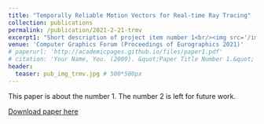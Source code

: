 ```yaml
---
title: "Temporally Reliable Motion Vectors for Real-time Ray Tracing"
collection: publications
permalink: /publication/2021-2-21-trmv
excerpt1: "Short description of project item number 1<br/><img src='/images/500x300.png'>"
venue: 'Computer Graphics Forum (Proceedings of Eurographics 2021)'
# paperurl: 'http://academicpages.github.io/files/paper1.pdf'
# citation: 'Your Name, You. (2009). &quot;Paper Title Number 1.&quot; <i>Journal 1</i>. 1(1).'
header:
  teaser: pub_img_trmv.jpg # 500*500px
---
```

This paper is about the number 1. The number 2 is left for future work.

[Download paper here](http://academicpages.github.io/files/paper1.pdf)
